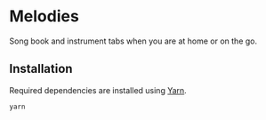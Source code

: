 # Melodies

Song book and instrument tabs when you are at home or on the go.

## Installation

Required dependencies are installed using [Yarn](https://yarnpkg.com).

```sh
yarn
```

